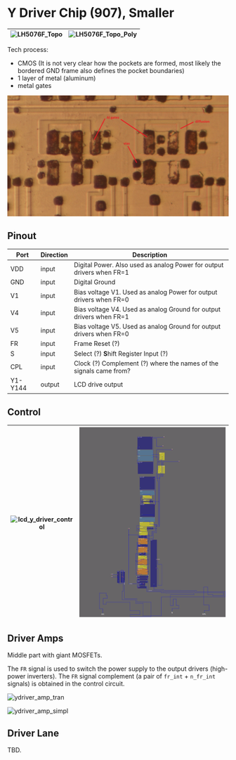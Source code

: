 # Y Driver Chip (907), Smaller

|![LH5076F_Topo](/imgstore/LH5076F_Topo.jpg)|![LH5076F_Topo_Poly](/imgstore/LH5076F_Topo_Poly.jpg)|
|---|---|

Tech process:
- CMOS (It is not very clear how the pockets are formed, most likely the bordered GND frame also defines the pocket boundaries)
- 1 layer of metal (aluminum)
- metal gates

![topo](/imgstore/topo.jpg)

## Pinout

|Port|Direction|Description|
|---|---|---|
|VDD|input|Digital Power. Also used as analog Power for output drivers when FR=1 |
|GND|input|Digital Ground |
|V1|input|Bias voltage V1. Used as analog Power for output drivers when FR=0 |
|V4|input|Bias voltage V4. Used as analog Ground for output drivers when FR=1 |
|V5|input|Bias voltage V5. Used as analog Ground for output drivers when FR=0 |
|FR|input|Frame Reset (?) |
|S|input|Select (?) **S**hift Register Input (?) |
|CPL|input|Clock (?) Complement (?) where the names of the signals came from? |
|Y1-Y144|output|LCD drive output|

## Control

|![lcd_y_driver_control](/hdl/lcd_y_driver_control.png)|![ydriver_control](/hdl/ydriver_control.png)|
|---|---|

## Driver Amps

Middle part with giant MOSFETs.

The `FR` signal is used to switch the power supply to the output drivers (high-power inverters). The `FR` signal complement (a pair of `fr_int` + `n_fr_int` signals) is obtained in the control circuit.

![ydriver_amp_tran](/hdl/ydriver_amp_tran.png)

![ydriver_amp_simpl](/hdl/ydriver_amp_simpl.png)

## Driver Lane

TBD.

